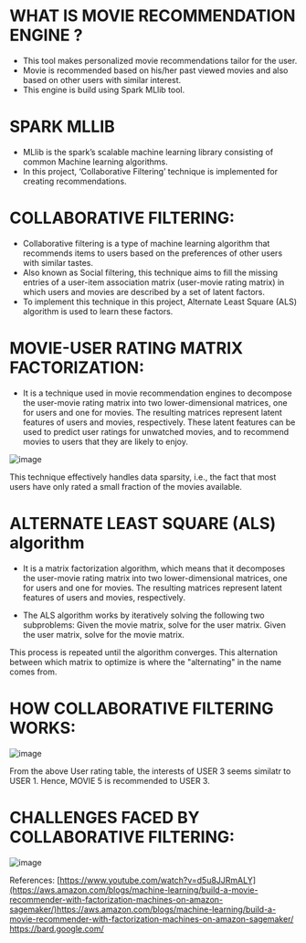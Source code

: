 # WHAT IS MOVIE RECOMMENDATION ENGINE ?
* This tool makes personalized movie recommendations tailor for the user.
* Movie is recommended based on his/her past viewed movies and also based on other users with similar interest.
* This engine is build using Spark MLlib tool.

# SPARK MLLIB
* MLlib is the spark’s scalable machine learning library consisting of common Machine learning algorithms.
* In this project, ‘Collaborative Filtering’ technique is implemented for creating recommendations.

# COLLABORATIVE FILTERING:
* Collaborative filtering is a type of machine learning algorithm that recommends items to users based on the preferences of other users with similar tastes.
* Also known as Social filtering, this technique aims to fill the missing entries of a user-item association matrix (user-movie rating matrix) in which users and movies are described by a set of latent factors.
* To implement this technique in this project, Alternate Least Square (ALS) algorithm is used to learn these factors.

# MOVIE-USER RATING MATRIX FACTORIZATION:
* It is a technique used in movie recommendation engines to decompose the user-movie rating matrix into two lower-dimensional matrices, one for users and one for movies. The resulting matrices represent latent features of users and movies, respectively. These latent features can be used to predict user ratings for unwatched movies, and to recommend movies to users that they are likely to enjoy.

![image](https://github.com/ramgopalputta/Movie_Recommendation_engine_using_Spark_MLlib/assets/114395443/5f3b1bec-116a-4936-b916-3a7dd89190a5)

This technique effectively handles data sparsity, i.e., the fact that most users have only rated a small fraction of the movies available.

# ALTERNATE LEAST SQUARE (ALS) algorithm
* It is a matrix factorization algorithm, which means that it decomposes the user-movie rating matrix into two lower-dimensional matrices, one for users and one for movies. The resulting matrices represent latent features of users and movies, respectively.

* The ALS algorithm works by iteratively solving the following two subproblems:
Given the movie matrix, solve for the user matrix.
Given the user matrix, solve for the movie matrix.

This process is repeated until the algorithm converges. This alternation between which matrix to optimize is where the "alternating" in the name comes from.

# HOW COLLABORATIVE FILTERING WORKS:

![image](https://user-images.githubusercontent.com/114395443/227746181-a48801aa-20e8-4fd9-bd08-959d7bb44079.png)

From the above User rating table, the interests of USER 3 seems similatr to USER 1. Hence, MOVIE 5 is recommended to USER 3.

# CHALLENGES FACED BY COLLABORATIVE FILTERING:

![image](https://user-images.githubusercontent.com/114395443/227746278-fa8d539a-f08c-4b1e-a718-146d98f1659e.png)





References:
[https://www.youtube.com/watch?v=d5u8JJRmALY](https://aws.amazon.com/blogs/machine-learning/build-a-movie-recommender-with-factorization-machines-on-amazon-sagemaker/)https://aws.amazon.com/blogs/machine-learning/build-a-movie-recommender-with-factorization-machines-on-amazon-sagemaker/
https://bard.google.com/

